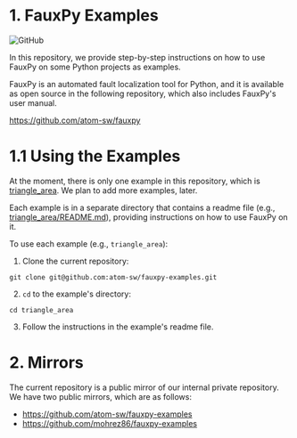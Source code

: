 # 1. FauxPy Examples

![GitHub](https://img.shields.io/github/license/atom-sw/fauxpy-examples)

In this repository, we provide step-by-step instructions on
how to use FauxPy on some Python projects as examples.

FauxPy is an automated fault localization tool for Python, and it is
available as open source in the following repository, which
also includes FauxPy's user manual.

https://github.com/atom-sw/fauxpy

# 1.1 Using the Examples

At the moment, there is only one example in this repository,
which is [triangle_area](triangle_area). We plan to add
more examples, later.

Each example is in a separate directory that contains
a readme file (e.g.,
[triangle_area/README.md](triangle_area/README.md)), providing instructions
on how to use FauxPy on it.

To use each example (e.g., `triangle_area`):

1. Clone the current repository:

```
git clone git@github.com:atom-sw/fauxpy-examples.git
```

2. `cd` to the example's directory:

```
cd triangle_area
```

3. Follow the instructions in the example's readme file.


# 2. Mirrors

The current repository is a public mirror of our
internal private repository. We have two public
mirrors, which are as follows:


- https://github.com/atom-sw/fauxpy-examples
- https://github.com/mohrez86/fauxpy-examples
